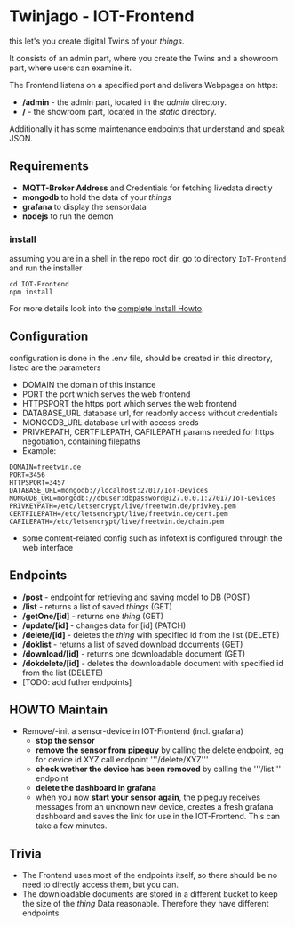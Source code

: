 # Twinjago - IOT-Frontend

this let's you create digital Twins of your _things_.

It consists of an admin part, where you create the Twins and a showroom part, where users can examine it.

The Frontend listens on a specified port and delivers Webpages on https:
- **/admin** - the admin part, located in the _admin_ directory.
- **/** - the showroom part, located in the _static_ directory.

Additionally it has some maintenance endpoints that understand and speak JSON.

## Requirements
- **MQTT-Broker Address** and Credentials for fetching livedata directly
- **mongodb** to hold the data of your _things_
- **grafana** to display the sensordata
- **nodejs** to run the demon

### install
assuming you are in a shell in the repo root dir, go to directory ``IoT-Frontend`` and run the installer

```
cd IOT-Frontend
npm install
```

For more details look into the [complete Install Howto](../complete_INSTALL.md).

## Configuration
configuration is done in the .env file, should be created in this directory, listed are the parameters
- DOMAIN the domain of this instance
- PORT the port which serves the web frontend
- HTTPSPORT the https port which serves the web frontend
- DATABASE_URL database url, for readonly access without credentials
- MONGODB_URL database url with access creds
- PRIVKEPATH, CERTFILEPATH, CAFILEPATH params needed for https negotiation, containing filepaths
- Example:
```
DOMAIN=freetwin.de
PORT=3456
HTTPSPORT=3457
DATABASE_URL=mongodb://localhost:27017/IoT-Devices
MONGODB_URL=mongodb://dbuser:dbpassword@127.0.0.1:27017/IoT-Devices
PRIVKEYPATH=/etc/letsencrypt/live/freetwin.de/privkey.pem
CERTFILEPATH=/etc/letsencrypt/live/freetwin.de/cert.pem
CAFILEPATH=/etc/letsencrypt/live/freetwin.de/chain.pem
```
- some content-related config such as infotext is configured through the web interface

## Endpoints

- **/post** - endpoint for retrieving and saving model to DB (POST)
- **/list** - returns a list of saved _things_  (GET)
- **/getOne/\[id\]** - returns one _thing_  (GET)
- **/update/\[id\]** - changes data for \[id\]  (PATCH)
- **/delete/\[id\]** - deletes the _thing_ with specified id from the list (DELETE)
- **/doklist** - returns a list of saved download documents (GET)
- **/download/\[id\]** - returns one downloadable document (GET)
- **/dokdelete/\[id\]** - deletes the downloadable document with specified id from the list  (DELETE)
- \[TODO: add futher endpoints\]

## HOWTO Maintain
- Remove/-init a sensor-device in IOT-Frontend (incl. grafana)
  - **stop the sensor**
  - **remove the sensor from pipeguy** by calling the delete endpoint, eg for device id XYZ call endpoint '''/delete/XYZ'''
  - **check wether the device has been removed** by calling the '''/list''' endpoint
  - **delete the dashboard in grafana**
  - when you now **start your sensor again**, the pipeguy receives messages from an unknown new device, creates a fresh grafana dashboard and saves the link for use in the IOT-Frontend. This can take a few minutes.

## Trivia

- The Frontend uses most of the endpoints itself, so there should be no need to directly access them, but you can.
- The downloadable documents are stored in a different bucket to keep the size of the _thing_ Data reasonable. Therefore they have different endpoints.
